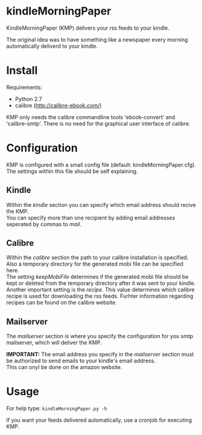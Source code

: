 kindleMorningPaper
==================

KindleMorningPaper (KMP) delivers your rss feeds to your kindle.

The original idea was to have something like a newspaper every morning automatically deliverd to your kindle.

Install
=======

Requirements:

* Python 2.7
* calibre (http://calibre-ebook.com/)

KMP only needs the calibre commandline tools 'ebook-convert' and 'calibre-smtp'. There is no need for the graphical user interface of calibre.

Configuration
=============

KMP is configured with a small config file (default: kindleMorningPaper.cfg).  
The settings within this file should be self explaining.  

Kindle
------
Within the *kindle* section you can specify which email address should recive the KMP.  
You can specify more than one recipient by adding email addresses seperated by commas to *mail*.  

Calibre
-------
Within the *calibre* section the path to your calibre installation is specified.  
Also a temporary directory for the generated mobi file can be specified here.  
The setting *keepMobiFile* determines if the generated mobi file should be kept or deleted from the temporary directory after it was sent to your kindle.  
Another important setting is the *recipe*. This value determines which calibre recipe is used for downloading the rss feeds. Furhter information regarding recipes can be found on the calibre website.  

Mailserver
----------
The *mailserver* section is where you specify the configuration for you smtp mailserver, which will deliver the KMP.  

**IMPORTANT:** The email address you specify in the *mailserver* section must be authorized to send emails to your kindle's email address.  
This can onyl be done on the amazon website.  

Usage
=====

For help type: <code>kindleMorningPaper.py -h</code>

If you want your feeds delivered automatically, use a cronjob for executing KMP.
